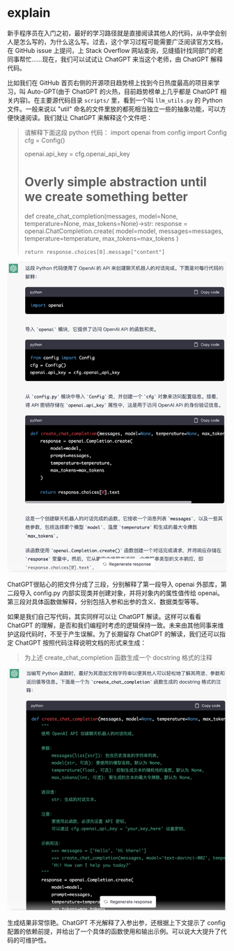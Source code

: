 # explain

新手程序员在入门之初，最好的学习路径就是直接阅读其他人的代码，从中学会别人是怎么写的，为什么这么写。过去，这个学习过程可能需要广泛阅读官方文档，在 GitHub issue 上提问，上 Stack Overflow 网站查询，见缝插针找同部门的老同事帮忙……现在，我们可以试试让 ChatGPT 来当这个老师，由 ChatGPT 解释代码。

比如我们在 GitHub 首页右侧的开源项目趋势榜上找到今日热度最高的项目来学习，叫 Auto-GPT(由于 ChatGPT 的火热，目前趋势榜单上几乎都是 ChatGPT 相关内容)。在主要源代码目录 `scripts/` 里，看到一个叫 `llm_utils.py` 的 Python 文件。一般来说以 "util" 命名的文件里放的都死相当独立一些的抽象功能，可以方便快速阅读。我们就让 ChatGPT 来解释这个文件吧：

> 请解释下面这段 python 代码：
> import openai
> from config import Config
> cfg = Config()
> 
> openai.api_key = cfg.openai_api_key
> 
> # Overly simple abstraction until we create something better
> def create_chat_completion(messages, model=None, temperature=None, max_tokens=None)->str:
>     response = openai.ChatCompletion.create(
>         model=model,
>         messages=messages,
>         temperature=temperature,
>         max_tokens=max_tokens
>     )
> 
>     return response.choices[0].message["content"]

![](/images/awesome/explain-1.png)

ChatGPT很贴心的把文件分成了三段，分别解释了第一段导入 openai 外部库，第二段导入 config.py 内部实现类并创建对象，并将对象内的属性值传给 openai。第三段对具体函数做解释，分别包括入参和出参的含义、数据类型等等。

如果是我们自己写代码，其实同样可以让 ChatGPT 解读。这样可以看看 ChatGPT 的理解，是否和我们编程时考虑的逻辑保持一致。未来由其他同事来维护这段代码时，不至于产生误解。为了长期留存 ChatGPT 的解读，我们还可以指定 ChatGPT 按照代码注释说明文档的形式来生成：

> 为上述 create_chat_completion 函数生成一个 docstring 格式的注释

![](/images/awesome/explain-2.png)

生成结果非常惊艳。ChatGPT 不光解释了入参出参，还根据上下文提示了 config 配置的依赖前提，并给出了一个具体的函数使用和输出示例。可以说大大提升了代码的可维护性。

